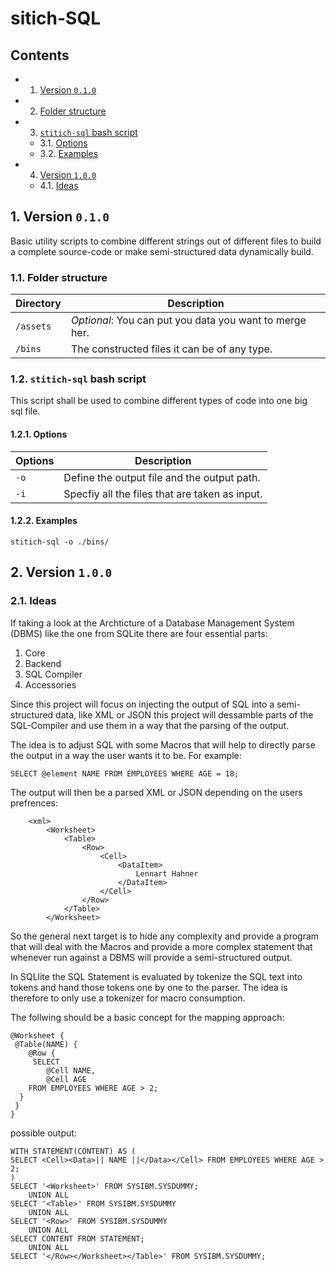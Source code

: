 # sitich-SQL
## Contents
* 1. [Version `0.1.0`](#Version0.1.0)
* 2. [Folder structure](#Folderstructure) 
* 3. [`stitich-sql` bash script](#stitich-sqlbashscript)
	* 3.1. [Options](#Options)
	* 3.2. [Examples](#Examples)
* 4. [Version `1.0.0`](#Version1.0.0)
	* 4.1. [Ideas](#Ideas)
 
##  1. <a name='Version0.1.0'></a>Version `0.1.0`
Basic utility scripts to combine different strings out of different files to build  a 
complete source-code or make semi-structured data dynamically build.  
 
###  1.1. <a name='Folderstructure'></a>Folder structure

| Directory | Description                                             |
| --------- | ------------------------------------------------------- |
| `/assets` | *Optional*: You can put you data you want to merge her. |
| `/bins`   | The constructed files it can be of any type.            |

###  1.2. <a name='stitich-sqlbashscript'></a>`stitich-sql` bash script
This script shall be used to combine different types of code into one big  
sql file.

####  1.2.1. <a name='Options'></a>Options

| Options   | Description                                      |
| --------- | ---------------------------------------------- |
| `-o`      | Define the output file and the output path.    |
| `-i`      | Specfiy all the files that are taken as input. |

####  1.2.2. <a name='Examples'></a>Examples

`stitich-sql -o ./bins/`

##  2. <a name='Version1.0.0'></a>Version `1.0.0`
###  2.1. <a name='Ideas'></a>Ideas
If taking a look at the Archticture of a Database Management System (DBMS) like
the one from SQLite there are four essential parts:

1. Core
2. Backend
3. SQL Compiler
4. Accessories

Since this project will focus on injecting the output of SQL into a 
semi-structured data, like XML or JSON this project will 
dessamble parts of the SQL-Compiler and use them in a way that the 
parsing of the output.

The idea is to adjust SQL with some Macros that will help to directly
parse the output in a way the user wants it to be. For example:

`SELECT @element NAME FROM EMPLOYEES WHERE AGE = 18;`

The output will then be a parsed XML or JSON depending on the users prefrences:
````
    <xml>
        <Worksheet>
            <Table>
                <Row>  
                    <Cell>
                        <DataItem>
                            Lennart Hahner
                        </DataItem>
                    </Cell>
                </Row>
            </Table>
        </Worksheet>
````
So the general next target is to hide any complexity and provide a program
that will deal with the Macros and provide a more complex statement that
whenever run against a DBMS will provide a semi-structured output.

In SQLlite the SQL Statement is evaluated by tokenize the SQL text into tokens
and hand those tokens one by one to the parser. The idea is therefore to only use a 
tokenizer for macro consumption. 

The follwing should be a basic concept for the mapping approach:

````
@Worksheet {
 @Table(NAME) {
    @Row {
     SELECT 
        @Cell NAME, 
        @Cell AGE 
    FROM EMPLOYEES WHERE AGE > 2;
  }
 }
}
```` 

possible output:

`````
WITH STATEMENT(CONTENT) AS (
SELECT <Cell><Data>|| NAME ||</Data></Cell> FROM EMPLOYEES WHERE AGE > 2;
)
SELECT '<Worksheet>' FROM SYSIBM.SYSDUMMY;
    UNION ALL
SELECT '<Table>' FROM SYSIBM.SYSDUMMY
    UNION ALL
SELECT '<Row>' FROM SYSIBM.SYSDUMMY
    UNION ALL
SELECT CONTENT FROM STATEMENT;
    UNION ALL
SELECT '</Row></Worksheet></Table>' FROM SYSIBM.SYSDUMMY;
``````

